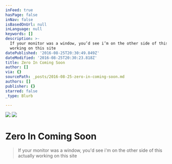```yaml
---
inFeed: true
hasPage: false
inNav: false
isBasedOnUrl: null
inLanguage: null
keywords: []
description: >-
  If your monitor was a window, you’d see i’m on the other side of this actually
  working on this site
datePublished: '2016-08-25T20:30:49.849Z'
dateModified: '2016-08-25T20:30:23.818Z'
title: Zero In Coming Soon
author: []
via: {}
sourcePath: _posts/2016-08-25-zero-in-coming-soon.md
authors: []
publisher: {}
starred: false
_type: Blurb

---
```

![](https://the-grid-user-content.s3-us-west-2.amazonaws.com/45cf5fa0-3e8d-4f4a-87a1-60b09e07311d.jpg)
![](https://the-grid-user-content.s3-us-west-2.amazonaws.com/fb275fbe-1ba5-4abe-bc5a-94649c6716ad.jpg)

# Zero In Coming Soon

> If your monitor was a window, you'd see i'm on the other side of this actually working on this site